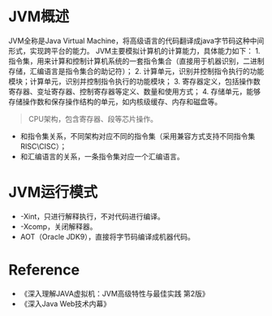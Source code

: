 # JVM概述
JVM全称是Java Virtual Machine，将高级语言的代码翻译成java字节码这种中间形式，实现跨平台的能力。
JVM主要模拟计算机的计算能力，具体能力如下：
    1. 指令集，用来计算和控制计算机系统的一套指令集合（直接用于机器识别，二进制存储，汇编语言是指令集合的助记符）；
    2. 计算单元，识别并控制指令执行的功能模块；计算单元，识别并控制指令执行的功能模块；
    3. 寄存器定义，包括操作数寄存器、变址寄存器、控制寄存器等定义、数量和使用方式；
    4. 存储单元，能够存储操作数和保存操作结构的单元，如内核级缓存、内存和磁盘等。

> CPU架构，包含寄存器、段等芯片操作。
- 和指令集关系，不同架构对应不同的指令集（采用兼容方式支持不同指令集RISC\CISC）；
- 和汇编语言的关系，一条指令集对应一个汇编语言。


# JVM运行模式

- -Xint，只进行解释执行，不对代码进行编译。
- -Xcomp，关闭解释器。
- AOT（Oracle JDK9），直接将字节码编译成机器代码。







# Reference
- 《深入理解JAVA虚拟机：JVM高级特性与最佳实践 第2版》
- 《深入Java Web技术内幕》